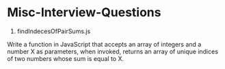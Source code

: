# Misc-Interview-Questions

1. findIndecesOfPairSums.js

  Write a function in JavaScript that accepts an array of integers and a number X as parameters, when invoked, returns an       array of unique indices of two numbers whose sum is equal to X. 
